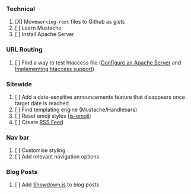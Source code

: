 ### Technical

1. [X] Move`working-root` files to Github as gists
2. [ ] Learn Mustache
3. [ ] Install Apache Server

### URL Routing

1. [ ] Find a way to test htaccess file ([Configure an Apache Server](https://www.geeksforgeeks.org/how-to-configure-an-apache-web-server/) and [Implementing htaccess support](https://www.geeksforgeeks.org/how-to-enable-set-up-htaccess-file-on-apache/))

### Sitewide

1. [ ] Add a date-sensitive announcements feature that disappears once target date is reached
2. [ ] Find templating engine (Mustache/Handlebars)
3. [ ] Reset emoji styles ([js-emoji](https://github.com/iamcal/js-emoji))
4. [ ] Create [RSS Feed](https://github.com/sdepold/vanilla-rss)

### Nav bar

1. [ ] Customise styling
2. [ ] Add relevant navigation options

### Blog Posts

1. [ ] Add [Showdown.js](https://showdownjs.com/ "Vanilla JS Markdown to HTML converter") to blog posts
